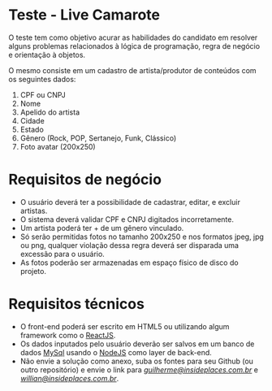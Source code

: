 
# Teste - Live Camarote

O teste tem como objetivo acurar as habilidades do candidato em resolver alguns problemas relacionados à lógica de programação, regra de negócio e orientação à objetos.

O mesmo consiste em um cadastro de artista/produtor de conteúdos com os seguintes dados: 


 1. CPF ou CNPJ
 2. Nome 
 3. Apelido do artista
 4. Cidade
 5. Estado
 6. Gênero (Rock, POP, Sertanejo, Funk, Clássico)
 7. Foto avatar (200x250)


# Requisitos de negócio

 - O usuário deverá ter a possibilidade de cadastrar, editar, e excluir artistas.
 - O sistema deverá validar CPF e CNPJ digitados incorretamente.
 - Um artista poderá ter + de um gênero vinculado.
 - Só serão permitidas fotos no tamanho 200x250 e nos formatos jpeg, jpg ou png, qualquer violação dessa regra deverá ser disparada uma excessão para o usuário. 
 - As fotos poderão ser armazenadas em espaço físico de disco do projeto.


# Requisitos técnicos

 - O front-end poderá ser escrito em HTML5 ou utilizando algum framework como o  [ReactJS](http://reactjs.org).
 - Os dados inputados pelo usuário deverão ser salvos em um banco de dados [MySql](http://mysql.com/) usando o [NodeJS](https://nodejs.org/en/docs/) como layer de back-end.
 - Não envie a solução como anexo, suba os fontes para seu Github (ou outro repositório) e envie o link para *guilherme@insideplaces.com.br* e *willian@insideplaces.com.br*. 
